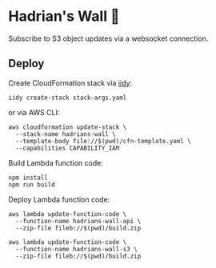 # Hadrian's Wall 🏰

Subscribe to S3 object updates via a websocket connection.

## Deploy

Create CloudFormation stack via [iidy](https://github.com/unbounce/iidy):

```
iidy create-stack stack-args.yaml
```

or via AWS CLI:

```
aws cloudformation update-stack \
  --stack-name hadrians-wall \
  --template-body file://$(pwd)/cfn-template.yaml \
  --capabilities CAPABILITY_IAM
```

Build Lambda function code:

```
npm install
npm run build
```

Deploy Lambda function code:

```
aws lambda update-function-code \
  --function-name hadrians-wall-api \
  --zip-file fileb://$(pwd)/build.zip

aws lambda update-function-code \
  --function-name hadrians-wall-s3 \
  --zip-file fileb://$(pwd)/build.zip
```
